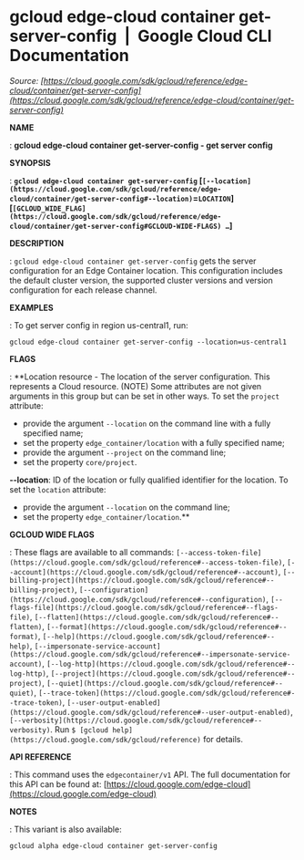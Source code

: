 # gcloud edge-cloud container get-server-config  |  Google Cloud CLI Documentation

*Source: [https://cloud.google.com/sdk/gcloud/reference/edge-cloud/container/get-server-config](https://cloud.google.com/sdk/gcloud/reference/edge-cloud/container/get-server-config)*

**NAME**

: **gcloud edge-cloud container get-server-config - get server config**

**SYNOPSIS**

: **`gcloud edge-cloud container get-server-config` [`[--location](https://cloud.google.com/sdk/gcloud/reference/edge-cloud/container/get-server-config#--location)`=`LOCATION`] [`[GCLOUD_WIDE_FLAG](https://cloud.google.com/sdk/gcloud/reference/edge-cloud/container/get-server-config#GCLOUD-WIDE-FLAGS) …`]**

**DESCRIPTION**

: `gcloud edge-cloud container get-server-config` gets the server
configuration for an Edge Container location. This configuration includes the
default cluster version, the supported cluster versions and version
configuration for each release channel.

**EXAMPLES**

: To get server config in region us-central1, run:

```
gcloud edge-cloud container get-server-config --location=us-central1
```

**FLAGS**

: **Location resource - The location of the server configuration. This represents a
Cloud resource. (NOTE) Some attributes are not given arguments in this group but
can be set in other ways.
To set the `project` attribute:

- provide the argument `--location` on the command line with a fully
specified name;
- set the property `edge_container/location` with a fully specified
name;
- provide the argument `--project` on the command line;
- set the property `core/project`.

**--location**:
ID of the location or fully qualified identifier for the location.
To set the `location` attribute:

- provide the argument `--location` on the command line;
- set the property `edge_container/location`.**

**GCLOUD WIDE FLAGS**

: These flags are available to all commands: `[--access-token-file](https://cloud.google.com/sdk/gcloud/reference#--access-token-file)`,
`[--account](https://cloud.google.com/sdk/gcloud/reference#--account)`, `[--billing-project](https://cloud.google.com/sdk/gcloud/reference#--billing-project)`,
`[--configuration](https://cloud.google.com/sdk/gcloud/reference#--configuration)`,
`[--flags-file](https://cloud.google.com/sdk/gcloud/reference#--flags-file)`,
`[--flatten](https://cloud.google.com/sdk/gcloud/reference#--flatten)`, `[--format](https://cloud.google.com/sdk/gcloud/reference#--format)`, `[--help](https://cloud.google.com/sdk/gcloud/reference#--help)`, `[--impersonate-service-account](https://cloud.google.com/sdk/gcloud/reference#--impersonate-service-account)`,
`[--log-http](https://cloud.google.com/sdk/gcloud/reference#--log-http)`,
`[--project](https://cloud.google.com/sdk/gcloud/reference#--project)`, `[--quiet](https://cloud.google.com/sdk/gcloud/reference#--quiet)`, `[--trace-token](https://cloud.google.com/sdk/gcloud/reference#--trace-token)`, `[--user-output-enabled](https://cloud.google.com/sdk/gcloud/reference#--user-output-enabled)`,
`[--verbosity](https://cloud.google.com/sdk/gcloud/reference#--verbosity)`.
Run `$ [gcloud help](https://cloud.google.com/sdk/gcloud/reference)` for details.

**API REFERENCE**

: This command uses the `edgecontainer/v1` API. The full documentation
for this API can be found at: [https://cloud.google.com/edge-cloud](https://cloud.google.com/edge-cloud)

**NOTES**

: This variant is also available:

```
gcloud alpha edge-cloud container get-server-config
```